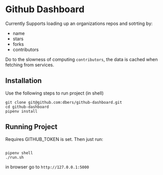 # Github Dashboard

Currently Supports loading up an organizations repos and sotrting by:
- name
- stars
- forks
- contributors

Do to the slowness of computing `contributors`, the data is cached when fetching from services.

## Installation 
Use the following steps to run project (in shell)
```
git clone git@github.com:dbers/github-dashboard.git
cd github-dashboard
pipenv install
```

## Running Project 
Requires GITHUB_TOKEN is set.  Then just run:
```

pipenv shell
./run.sh
```

in browser go to `http://127.0.0.1:5000`

